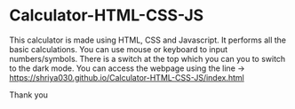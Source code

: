 # Calculator-HTML-CSS-JS
This calculator is made using HTML, CSS and Javascript. It performs all the basic calculations. You can use mouse or keyboard to input numbers/symbols.
There is a switch at the top which you can you to switch to the dark mode.
You can access the webpage using the line -> https://shriya030.github.io/Calculator-HTML-CSS-JS/index.html

Thank you

